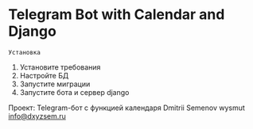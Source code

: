 # Telegram Bot with Calendar and Django

    Установка
1. Установите требования
2. Настройте БД
3. Запустите миграции
4. Запустите бота и сервер django

Проект: Telegram-бот с функцией календаря
Dmitrii Semenov
wysmut
info@dxyzsem.ru
